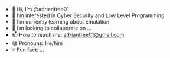 - 👋 Hi, I’m @adrianfree01
- 👀 I’m interested in Cyber Security and Low Level Programming
- 🌱 I’m currently learning about Emulation
- 💞️ I’m looking to collaborate on ...
- 📫 How to reach me: adrianfree01@gmail.com
- 😄 Pronouns: He/him
- ⚡ Fun fact: ...

<!---
adrianfree01/adrianfree01 is a ✨ special ✨ repository because its `README.md` (this file) appears on your GitHub profile.
You can click the Preview link to take a look at your changes.
--->
